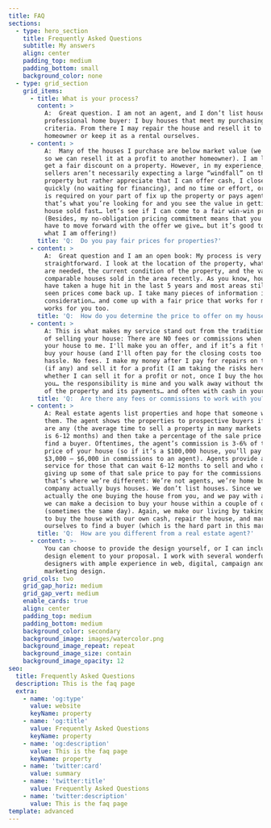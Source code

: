 ```yaml
---
title: FAQ
sections:
  - type: hero_section
    title: Frequently Asked Questions
    subtitle: My answers
    align: center
    padding_top: medium
    padding_bottom: small
    background_color: none
  - type: grid_section
    grid_items:
      - title: What is your process?
        content: >
          A:  Great question. I am not an agent, and I don’t list houses. I am a
          professional home buyer: I buy houses that meet my purchasing
          criteria. From there I may repair the house and resell it to another
          homeowner or keep it as a rental ourselves.
      - content: >
          A:  Many of the houses I purchase are below market value (we do this
          so we can resell it at a profit to another homeowner). I am looking to
          get a fair discount on a property. However, in my experience, many
          sellers aren’t necessarily expecting a large “windfall” on the
          property but rather appreciate that I can offer cash, I close very
          quickly (no waiting for financing), and no time or effort, or expense
          is required on your part of fix up the property or pays agent fees. If
          that’s what you’re looking for and you see the value in getting your
          house sold fast… let’s see if I can come to a fair win-win price.
          (Besides, my no-obligation pricing commitment means that you do not
          have to move forward with the offer we give… but it’s good to know
          what I am offering!)
        title: 'Q:  Do you pay fair prices for properties?'
      - content: >
          A:  Great question and I am an open book: My process is very
          straightforward. I look at the location of the property, what repairs
          are needed, the current condition of the property, and the values of
          comparable houses sold in the area recently. As you know, house values
          have taken a huge hit in the last 5 years and most areas still haven’t
          seen prices come back up. I take many pieces of information into
          consideration… and come up with a fair price that works for me and
          works for you too.
        title: 'Q:  How do you determine the price to offer on my house?'
      - content: >
          A: This is what makes my service stand out from the traditional method
          of selling your house: There are NO fees or commissions when you sell
          your house to me. I'll make you an offer, and if it’s a fit then I'll
          buy your house (and I'll often pay for the closing costs too!). No
          hassle. No fees. I make my money after I pay for repairs on the house
          (if any) and sell it for a profit (I am taking the risks here on
          whether I can sell it for a profit or not, once I buy the house from
          you… the responsibility is mine and you walk away without the burden
          of the property and its payments… and often with cash in your hand).
        title: 'Q:  Are there any fees or commissions to work with you?'
      - content: >
          A: Real estate agents list properties and hope that someone will buy
          them. The agent shows the properties to prospective buyers if there
          are any (the average time to sell a property in many markets right now
          is 6-12 months) and then take a percentage of the sale price if they
          find a buyer. Oftentimes, the agent’s commission is 3-6% of the sale
          price of your house (so if it’s a $100,000 house, you’ll pay between
          $3,000 – $6,000 in commissions to an agent). Agents provide a great
          service for those that can wait 6-12 months to sell and who don’t mind
          giving up some of that sale price to pay for the commissions. But
          that’s where we’re different: We’re not agents, we’re home buyers. Our
          company actually buys houses. We don’t list houses. Since we’re
          actually the one buying the house from you, and we pay with all cash…
          we can make a decision to buy your house within a couple of days
          (sometimes the same day). Again, we make our living by taking the risk
          to buy the house with our own cash, repair the house, and market it
          ourselves to find a buyer (which is the hard part in this market).
        title: 'Q:  How are you different from a real estate agent?'
      - content: >-
          You can choose to provide the design yourself, or I can include a
          design element to your proposal. I work with several wonderful
          designers with ample experience in web, digital, campaign and
          marketing design.
    grid_cols: two
    grid_gap_horiz: medium
    grid_gap_vert: medium
    enable_cards: true
    align: center
    padding_top: medium
    padding_bottom: medium
    background_color: secondary
    background_image: images/watercolor.png
    background_image_repeat: repeat
    background_image_size: contain
    background_image_opacity: 12
seo:
  title: Frequently Asked Questions
  description: This is the faq page
  extra:
    - name: 'og:type'
      value: website
      keyName: property
    - name: 'og:title'
      value: Frequently Asked Questions
      keyName: property
    - name: 'og:description'
      value: This is the faq page
      keyName: property
    - name: 'twitter:card'
      value: summary
    - name: 'twitter:title'
      value: Frequently Asked Questions
    - name: 'twitter:description'
      value: This is the faq page
template: advanced
---
```

